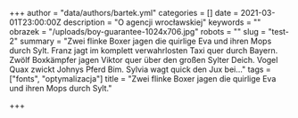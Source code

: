 +++
author = "data/authors/bartek.yml"
categories = []
date = 2021-03-01T23:00:00Z
description = "O agencji wrocławskiej"
keywords = ""
obrazek = "/uploads/boy-guarantee-1024x706.jpg"
robots = ""
slug = "test-2"
summary = "Zwei flinke Boxer jagen die quirlige Eva und ihren Mops durch Sylt. Franz jagt im komplett verwahrlosten Taxi quer durch Bayern. Zwölf Boxkämpfer jagen Viktor quer über den großen Sylter Deich. Vogel Quax zwickt Johnys Pferd Bim. Sylvia wagt quick den Jux bei…"
tags = ["fonts", "optymalizacja"]
title = "Zwei flinke Boxer jagen die quirlige Eva und ihren Mops durch Sylt."

+++
